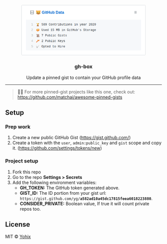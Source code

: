 <p align="center">
  <img width="400" src="screenshot.png">
  <h3 align="center">gh-box</h3>
  <p align="center">Update a pinned gist to contain your GitHub profile data</p>
</p>

---

> 📌✨ For more pinned-gist projects like this one, check out: https://github.com/matchai/awesome-pinned-gists

## Setup

### Prep work

1. Create a new public GitHub Gist (https://gist.github.com/)
1. Create a token with the `user`, `admin:public_key` and `gist` scope and copy it. (https://github.com/settings/tokens/new)

### Project setup

1. Fork this repo
1. Go to the repo **Settings > Secrets**
1. Add the following environment variables:
   - **GH_TOKEN:** The GitHub token generated above.
   - **GIST_ID:** The ID portion from your gist url: `https://gist.github.com/yg/`**`a582ad10a45dc17815feea6018223880`**.
   - **CONSIDER_PRIVATE:** Boolean value, If true it will count private repos too.

## License

MIT © [Yohix](LICENSE)
